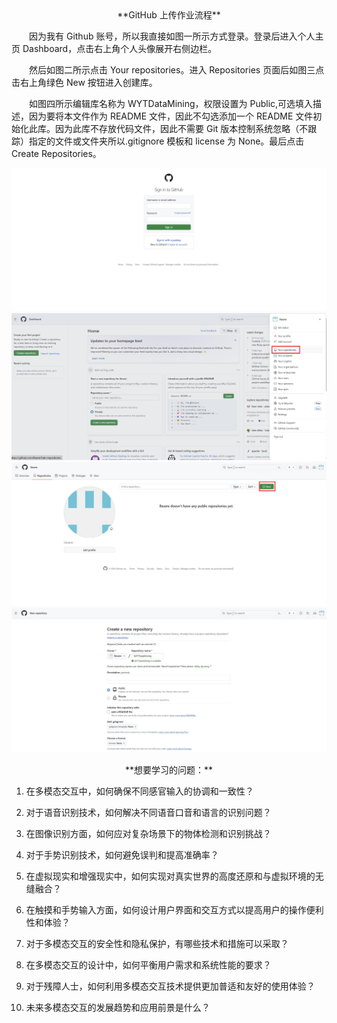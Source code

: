 <center>**GitHub 上传作业流程**</center>

&emsp;&emsp;因为我有 Github 账号，所以我直接如图一所示方式登录。登录后进入个人主页 Dashboard，点击右上角个人头像展开右侧边栏。

&emsp;&emsp;然后如图二所示点击 Your repositories。进入 Repositories 页面后如图三点击右上角绿色 New 按钮进入创建库。

&emsp;&emsp;如图四所示编辑库名称为 WYTDataMining，权限设置为 Public,可选填入描述，因为要将本文件作为 README 文件，因此不勾选添加一个 README 文件初始化此库。因为此库不存放代码文件，因此不需要 Git 版本控制系统忽略（不跟踪）指定的文件或文件夹所以.gitignore 模板和 license 为 None。最后点击 Create Repositories。

![0.jpg](./0.jpg)
![1.jpg](./1.jpg)
![2.jpg](./2.jpg)
![3.jpg](./3.jpg)

<center>**想要学习的问题：**</center>

1. 在多模态交互中，如何确保不同感官输入的协调和一致性？

2. 对于语音识别技术，如何解决不同语音口音和语言的识别问题？

3. 在图像识别方面，如何应对复杂场景下的物体检测和识别挑战？

4. 对于手势识别技术，如何避免误判和提高准确率？
5. 在虚拟现实和增强现实中，如何实现对真实世界的高度还原和与虚拟环境的无缝融合？

6. 在触摸和手势输入方面，如何设计用户界面和交互方式以提高用户的操作便利性和体验？

7. 对于多模态交互的安全性和隐私保护，有哪些技术和措施可以采取？

8. 在多模态交互的设计中，如何平衡用户需求和系统性能的要求？

9. 对于残障人士，如何利用多模态交互技术提供更加普适和友好的使用体验？

10. 未来多模态交互的发展趋势和应用前景是什么？
